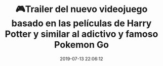 ---
author_profile: false
title: "🎮Trailer del nuevo videojuego basado en las películas de Harry Potter y similar al adictivo y famoso Pokemon Go"
description: "🎮Trailer del nuevo videojuego basado en las películas de Harry Potter y similar al adictivo y famoso Pokemon Go"
excerpt: "🎮Trailer del nuevo videojuego basado en las películas de Harry Potter y similar al adictivo y famoso Pokemon Go"
header:
  video:
    id: MyZpNZbuEF8
    provider: youtube
comments: true
date: 2019-07-13 22:06:12
tags:
- Realidad Virtual
- Trailer
categories:
- Vídeo Videojuegos
sidebar:
- title: "Menú de Vídeos"
  nav: vteca
---